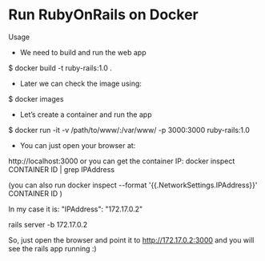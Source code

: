 # Run RubyOnRails on Docker

Usage

- We need to build and run the web app

$ docker build -t ruby-rails:1.0 .

- Later we can check the image using:

$ docker images

- Let’s create a container and run the app

$ docker run -it -v /path/to/www/:/var/www/ -p 3000:3000 ruby-rails:1.0

- You can just open your browser at: 

http://localhost:3000 or you can get the container IP: docker inspect CONTAINER ID | grep IPAddress

(you can also run docker inspect --format '{{.NetworkSettings.IPAddress}}' CONTAINER ID )

In my case it is: "IPAddress": "172.17.0.2"

rails server -b 172.17.0.2

So, just open the browser and point it to http://172.17.0.2:3000 and you will see the rails app running :)
